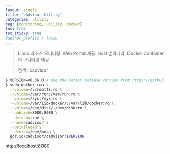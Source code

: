 ```yaml
---
layout: single
title: "cAdvisor Utility"
categories: utility
tag: [monitoring, utility, docker]
toc: true
toc_sticky: true
#author_profile : false
---
```


> Linux 리소스 모니터링. Web Portal 제공. Host 뿐아니라, Docker Container의 모니터링 제공

> 검색 : cadvisor

```bash
$ VERSION=v0.36.0 # use the latest release version from https://github.com/google/cadvisor/releases
$ sudo docker run \
  --volume=/:/rootfs:ro \
  --volume=/var/run:/var/run:ro \
  --volume=/sys:/sys:ro \
  --volume=/var/lib/docker/:/var/lib/docker:ro \
  --volume=/dev/disk/:/dev/disk:ro \
  --publish=8080:8080 \
  --detach=true \
  --name=cadvisor \
  --privileged \
  --device=/dev/kmsg \
  gcr.io/cadvisor/cadvisor:$VERSION
```

http://localhost:8080

